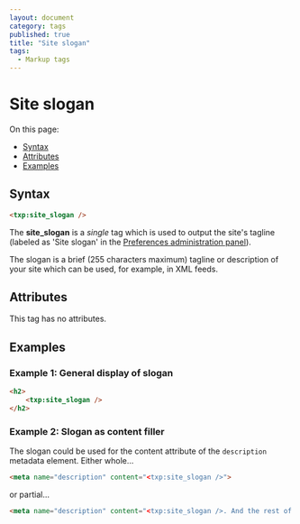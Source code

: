 ```yaml
---
layout: document
category: tags
published: true
title: "Site slogan"
tags:
  - Markup tags
---
```


# Site slogan

On this page:

* [Syntax](#user-content-syntax)
* [Attributes](#user-content-attributes)
* [Examples](#user-content-examples)

## Syntax

~~~ html
<txp:site_slogan />
~~~

The **site_slogan** is a *single* tag which is used to output the site's tagline (labeled as 'Site slogan' in the [Preferences administration panel](../administration/preferences-panel)).

The slogan is a brief (255 characters maximum) tagline or description of your site which can be used, for example, in XML feeds.

## Attributes

This tag has no attributes.

## Examples

### Example 1: General display of slogan

~~~ html
<h2>
    <txp:site_slogan />
</h2>
~~~

### Example 2: Slogan as content filler

The slogan could be used for the content attribute of the `description` metadata element. Either whole...

~~~ html
<meta name="description" content="<txp:site_slogan />">
~~~

or partial...

~~~ html
<meta name="description" content="<txp:site_slogan />. And the rest of your pithy description would go here.">
